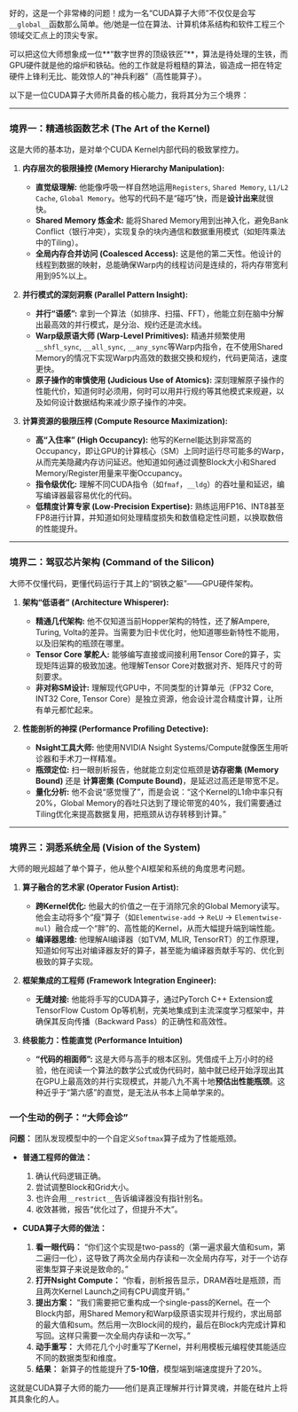 好的，这是一个非常棒的问题！成为一名“CUDA算子大师”不仅仅是会写`__global__`函数那么简单。他/她是一位在算法、计算机体系结构和软件工程三个领域交汇点上的顶尖专家。

可以把这位大师想象成一位**“数字世界的顶级铁匠”**，算法是待处理的生铁，而GPU硬件就是他的熔炉和铁砧。他的工作就是将粗糙的算法，锻造成一把在特定硬件上锋利无比、能效惊人的“神兵利器”（高性能算子）。

以下是一位CUDA算子大师所具备的核心能力，我将其分为三个境界：

---

### 境界一：精通核函数艺术 (The Art of the Kernel)

这是大师的基本功，是对单个CUDA Kernel内部代码的极致掌控力。

1.  **内存层次的极限操控 (Memory Hierarchy Manipulation):**
    *   **直觉级理解:** 他能像呼吸一样自然地运用`Registers`, `Shared Memory`, `L1/L2 Cache`, `Global Memory`。他写的代码不是“碰巧”快，而是**设计出来**就很快。
    *   **Shared Memory 炼金术:** 能将Shared Memory用到出神入化，避免Bank Conflict（银行冲突），实现复杂的块内通信和数据重用模式（如矩阵乘法中的Tiling）。
    *   **全局内存合并访问 (Coalesced Access):** 这是他的第二天性。他设计的线程到数据的映射，总能确保Warp内的线程访问是连续的，将内存带宽利用到95%以上。

2.  **并行模式的深刻洞察 (Parallel Pattern Insight):**
    *   **并行“语感”:** 拿到一个算法（如排序、扫描、FFT），他能立刻在脑中分解出最高效的并行模式，是分治、规约还是流水线。
    *   **Warp级原语大师 (Warp-Level Primitives):** 精通并频繁使用`__shfl_sync`, `__all_sync`, `__any_sync`等Warp内指令，在不使用Shared Memory的情况下实现Warp内高效的数据交换和规约，代码更简洁，速度更快。
    *   **原子操作的审慎使用 (Judicious Use of Atomics):** 深刻理解原子操作的性能代价，知道何时必须用，何时可以用并行规约等其他模式来规避，以及如何设计数据结构来减少原子操作的冲突。

3.  **计算资源的极限压榨 (Compute Resource Maximization):**
    *   **高“入住率” (High Occupancy):** 他写的Kernel能达到非常高的Occupancy，即让GPU的计算核心（SM）上同时运行尽可能多的Warp，从而完美隐藏内存访问延迟。他知道如何通过调整Block大小和Shared Memory/Register用量来平衡Occupancy。
    *   **指令级优化:** 理解不同CUDA指令（如`fmaf`，`__ldg`）的吞吐量和延迟，编写编译器最容易优化的代码。
    *   **低精度计算专家 (Low-Precision Expertise):** 熟练运用FP16、INT8甚至FP8进行计算，并知道如何处理精度损失和数值稳定性问题，以换取数倍的性能提升。

---

### 境界二：驾驭芯片架构 (Command of the Silicon)

大师不仅懂代码，更懂代码运行于其上的“钢铁之躯”——GPU硬件架构。

1.  **架构“低语者” (Architecture Whisperer):**
    *   **精通几代架构:** 他不仅知道当前Hopper架构的特性，还了解Ampere, Turing, Volta的差异。当需要为旧卡优化时，他知道哪些新特性不能用，以及旧架构的瓶颈在哪里。
    *   **Tensor Core 掌舵人:** 能够编写直接或间接利用Tensor Core的算子，实现矩阵运算的极致加速。他理解Tensor Core对数据对齐、矩阵尺寸的苛刻要求。
    *   **非对称SM设计:** 理解现代GPU中，不同类型的计算单元（FP32 Core, INT32 Core, Tensor Core）是独立资源，他会设计混合精度计算，让所有单元都忙起来。

2.  **性能剖析的神探 (Performance Profiling Detective):**
    *   **Nsight工具大师:** 他使用NVIDIA Nsight Systems/Compute就像医生用听诊器和手术刀一样精准。
    *   **瓶颈定位:** 扫一眼剖析报告，他就能立刻定位瓶颈是**访存密集 (Memory Bound)** 还是 **计算密集 (Compute Bound)**，是延迟过高还是带宽不足。
    *   **量化分析:** 他不会说“感觉慢了”，而是会说：“这个Kernel的L1命中率只有20%，Global Memory的吞吐只达到了理论带宽的40%，我们需要通过Tiling优化来提高数据复用，把瓶颈从访存转移到计算。”

---

### 境界三：洞悉系统全局 (Vision of the System)

大师的眼光超越了单个算子，他从整个AI框架和系统的角度思考问题。

1.  **算子融合的艺术家 (Operator Fusion Artist):**
    *   **跨Kernel优化:** 他最大的价值之一在于消除冗余的Global Memory读写。他会主动将多个“瘦”算子（如`Elementwise-add` -> `ReLU` -> `Elementwise-mul`）融合成一个“胖”的、高性能的Kernel，从而大幅提升端到端性能。
    *   **编译器思维:** 他理解AI编译器（如TVM, MLIR, TensorRT）的工作原理，知道如何写出对编译器友好的算子，甚至能为编译器贡献手写的、优化到极致的算子实现。

2.  **框架集成的工程师 (Framework Integration Engineer):**
    *   **无缝对接:** 他能将手写的CUDA算子，通过PyTorch C++ Extension或TensorFlow Custom Op等机制，完美地集成到主流深度学习框架中，并确保其反向传播（Backward Pass）的正确性和高效性。

3.  **终极能力：性能直觉 (Performance Intuition)**
    *   **“代码的相面师”:** 这是大师与高手的根本区别。凭借成千上万小时的经验，他在阅读一个算法的数学公式或伪代码时，脑中就已经开始浮现出其在GPU上最高效的并行实现模式，并能八九不离十地**预估出性能瓶颈**。这种近乎于“第六感”的直觉，是无法从书本上简单学来的。

### 一个生动的例子：“大师会诊”

**问题：** 团队发现模型中的一个自定义`Softmax`算子成为了性能瓶颈。

*   **普通工程师的做法：**
    1.  确认代码逻辑正确。
    2.  尝试调整Block和Grid大小。
    3.  也许会用`__restrict__`告诉编译器没有指针别名。
    4.  收效甚微，报告“优化过了，但提升不大”。

*   **CUDA算子大师的做法：**
    1.  **看一眼代码：** “你们这个实现是two-pass的（第一遍求最大值和sum，第二遍归一化），这导致了两次全局内存读和一次全局内存写，对于一个访存密集型算子来说是致命的。”
    2.  **打开Nsight Compute：** “你看，剖析报告显示，DRAM吞吐是瓶颈，而且两次Kernel Launch之间有CPU调度开销。”
    3.  **提出方案：** “我们需要把它重构成一个single-pass的Kernel。在一个Block内部，用Shared Memory和Warp级原语实现并行规约，求出局部的最大值和sum。然后用一次Block间的规约，最后在Block内完成计算和写回。这样只需要一次全局内存读和一次写。”
    4.  **动手重写：** 大师花几个小时重写了Kernel，并利用模板元编程使其能适应不同的数据类型和维度。
    5.  **结果：** 新算子的性能提升了**5-10倍**，模型端到端速度提升了20%。

这就是CUDA算子大师的能力——他们是真正理解并行计算灵魂，并能在硅片上将其具象化的人。